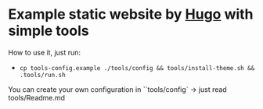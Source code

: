 # Example static website by [Hugo](https://gohugo.io/) with simple tools

How to use it, just run:
  - `cp tools-config.example ./tools/config && tools/install-theme.sh && .tools/run.sh`
 

You can create your own configuration in ``tools/config` -> just read tools/Readme.md

